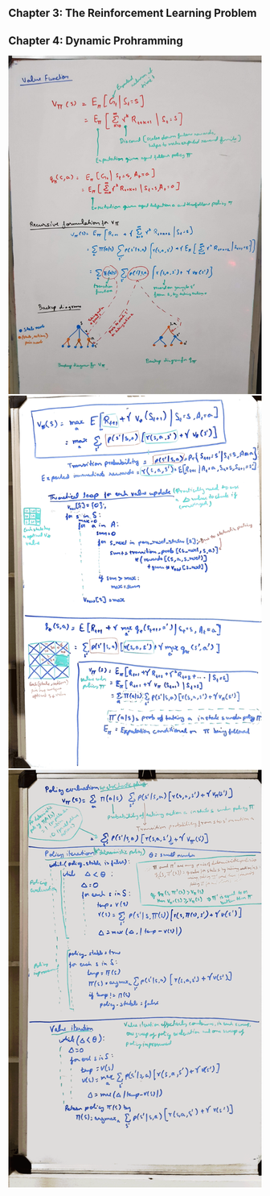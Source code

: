 ## Chapter 3: The Reinforcement Learning Problem
## Chapter 4: Dynamic Prohramming

![](images/3n4_1.jpg)
![](images/3n4_2.png)
![](images/3n4_3.png)
